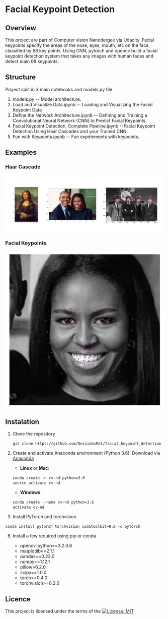 # Facial Keypoint Detection

## Overview
This project are part of Computer vision Nanodergee via Udacity. Facial keypoints  specify the areas of the nose, eyes, mouth, etc on the face, classified by 68 key points. Using CNN, pytorch and opencv build a facial keypoint detection system that takes any images with human faces and detect main 68 keypoints.

## Structure

Project split in 3 main notebooks and models.py file.

1) models.py -- Model architecture.
2) Load and Visualize Data.ipynb -- Loading and Visualizing the Facial Keypoint Data
3) Define the Network Architecture.ipynb -- Defining and Training a Convolutional Neural Network (CNN) to Predict Facial Keypoints.
4) Facial Keypoint Detection, Complete Pipeline.ipynb --Facial Keypoint Detection Using Haar Cascades and your Trained CNN.
5) Fun with Keypoints.ipynb -- Fun expiriements with keypoints.

## Examples

### Haar Cascade
<p align="center"> <img src="images/haar_cascade_ex.png" align="middle" alt="drawing" width="1600px"> </p> 

### Facial Keypoints
<p align="center"> <img src="images/michelle_detected.png" align="middle" alt="drawing" width="800px"> </p> 

## Instalation

1. Clone the repository
	```
	git clone https://github.com/DeividasMat/facial_keypoint_detection
	```
  
2. Create and activate Anaconda environment (Python 3.6).
Download via [Anaconda](https://www.anaconda.com/distribution/)

	- __Linux__ or __Mac__: 
	```
	conda create -n cv-nd python=3.6
	source activate cv-nd
	```
	- __Windows__: 
	```
	conda create --name cv-nd python=3.6
	activate cv-nd
	```

3. Install PyTorch and torchvision
```
conda install pytorch torchvision cudatoolkit=9.0 -c pytorch
```
6. Install a few required using pip or conda

	- opencv-python==3.2.0.6
	- matplotlib==2.1.1
	- pandas==0.22.0
	- numpy==1.12.1
	- pillow>6.2.0
	- scipy==1.0.0
	- torch>=0.4.0
	- torchvision>=0.2.0
	

## Licence
This project is licensed under the terms of the [![License: MIT](https://img.shields.io/badge/License-MIT-yellow.svg)](https://opensource.org/licenses/MIT)

